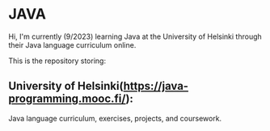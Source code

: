 # JAVA
 
 Hi,
 I'm currently (9/2023) learning Java at the University of Helsinki through their
 Java language curriculum online. 

 This is the repository storing:
 ## University of Helsinki(https://java-programming.mooc.fi/):
 Java language curriculum, exercises, projects, and coursework.
